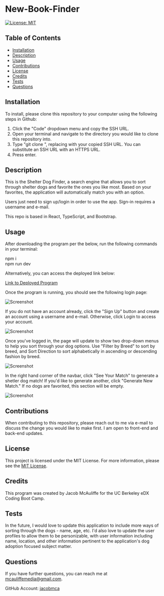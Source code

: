 # New-Book-Finder
[![License: MIT](https://img.shields.io/badge/License-MIT-yellow.svg)](https://opensource.org/licenses/MIT)
## Table of Contents
* [Installation](#installation)
* [Description](#description)
* [Usage](#usage)
* [Contributions](#contributions)
* [License](#license)
* [Credits](#credits)
* [Tests](#tests)
* [Questions](#questions)

## Installation
To install, please clone this repository to your computer using the following steps in Github:

1. Click the "Code" dropdown menu and copy the SSH URL.
2. Open your terminal and navigate to the directory you would like to clone this repository into.
3. Type "git clone <paste SSH URL>", replacing <paste SSH URL> with your copied SSH URL. You can substitute an SSH URL with an HTTPS URL.
4. Press enter.

## Description

This is the Shelter Dog Finder, a search engine that allows you to sort through shelter dogs and favorite the ones you like most. Based on your favorites, the application will automatically match you with an option.

Users just need to sign up/login in order to use the app. Sign-in requires a username and e-mail.

This repo is based in React, TypeScript, and Bootstrap.

## Usage

After downloading the program per the below, run the following commands in your terminal:

npm i<br/>
npm run dev

Alternatively, you can access the deployed link below:

[Link to Deployed Program](https://new-book-finder-2.onrender.com/)

Once the program is running, you should see the following login page:

![Screenshot](client/public/screenshot1.png)

If you do not have an account already, click the "Sign Up" button and create an account using a username and e-mail. Otherwise, click Login to access your account.

![Screenshot](client/public/screenshot2.png)

Once you've logged in, the page will update to show two drop-down menus to help you sort through your dog options. Use "Filter by Breed" to sort by breed, and Sort Direction to sort alphabetically in ascending or descending fashion by breed.

![Screenshot](client/public/screenshot3.png)

In the right hand corner of the navbar, click "See Your Match" to generate a shetler dog match! If you'd like to generate another, click "Generate New Match." If no dogs are favorited, this section will be empty.

![Screenshot](client/public/screenshot4.png)

## Contributions
When contributing to this repository, please reach out to me via e-mail to discuss the change you would like to make first. I am open to front-end and back-end updates.

## License
This project is licensed under the MIT License. For more information, please see the [MIT License](https://opensource.org/licenses/MIT).

## Credits
This program was created by Jacob McAuliffe for the UC Berkeley eDX Coding Boot Camp.

## Tests
In the future, I would love to update this application to include more ways of sorting through the dogs - name, age, etc. I'd also love to update the user profiles to allow them to be personizable, with user information including name, location, and other information pertinent to the application's dog adoption focused subject matter.

## Questions
If you have further questions, you can reach me at [mcauliffemedia@gmail.com](mailto:mcauliffemedia@gmail.com).

GitHub Account: [jacobmca](https://github.com/jacobmca)